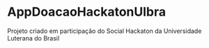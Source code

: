 # AppDoacaoHackatonUlbra
Projeto criado em participação do Social Hackaton da Universidade Luterana do Brasil
